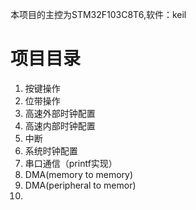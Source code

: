本项目的主控为STM32F103C8T6,软件：keil

# 项目目录
1. 按键操作
2. 位带操作
3. 高速外部时钟配置
4. 高速内部时钟配置
5. 中断
6. 系统时钟配置
7. 串口通信（printf实现）
8. DMA(memory to memory)
8.  DMA(peripheral to memor)
9.  
